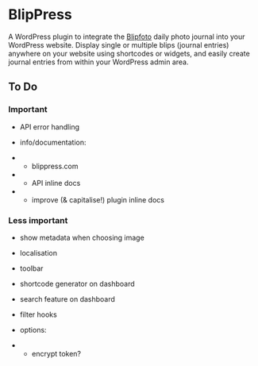 # BlipPress

A WordPress plugin to integrate the [Blipfoto](blipfoto.com) daily photo journal into your WordPress website. Display single or multiple blips (journal entries) anywhere on your website using shortcodes or widgets, and easily create journal entries from within your WordPress admin area.

## To Do

### Important

* API error handling

* info/documentation:
* - blippress.com
* - API inline docs
* - improve (& capitalise!) plugin inline docs

### Less important

* show metadata when choosing image
* localisation
* toolbar
* shortcode generator on dashboard
* search feature on dashboard
* filter hooks

* options:
* - encrypt token?

